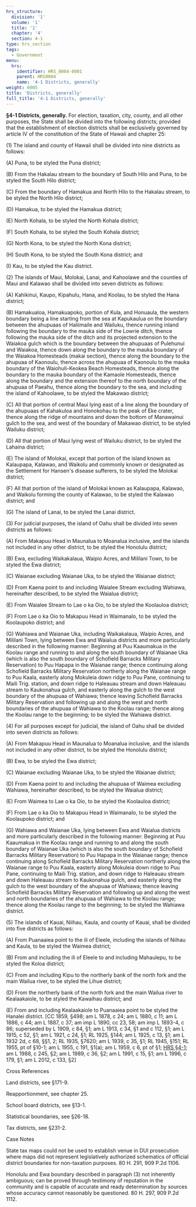 ```yaml
---
hrs_structure:
  division: '1'
  volume: '1'
  title: '1'
  chapter: '4'
  section: 4-1
type: hrs_section
tags:
  - Government
menu:
  hrs:
    identifier: HRS_0004-0001
    parent: HRS0004
    name: '4-1 Districts, generally'
weight: 6005
title: 'Districts, generally'
full_title: '4-1 Districts, generally'
---
```

**§4-1 Districts, generally.** For election, taxation, city, county, and all other purposes, the State shall be divided into the following districts; provided that the establishment of election districts shall be exclusively governed by article IV of the constitution of the State of Hawaii and chapter 25:

(1) The island and county of Hawaii shall be divided into nine districts as follows:

(A) Puna, to be styled the Puna district;

(B) From the Hakalau stream to the boundary of South Hilo and Puna, to be styled the South Hilo district;

(C) From the boundary of Hamakua and North Hilo to the Hakalau stream, to be styled the North Hilo district;

(D) Hamakua, to be styled the Hamakua district;

(E) North Kohala, to be styled the North Kohala district;

(F) South Kohala, to be styled the South Kohala district;

(G) North Kona, to be styled the North Kona district;

(H) South Kona, to be styled the South Kona district; and

(I) Kau, to be styled the Kau district.

(2) The islands of Maui, Molokai, Lanai, and Kahoolawe and the counties of Maui and Kalawao shall be divided into seven districts as follows:

(A) Kahikinui, Kaupo, Kipahulu, Hana, and Koolau, to be styled the Hana district;

(B) Hamakualoa, Hamakuapoko, portion of Kula, and Honuaula, the western boundary being a line starting from the sea at Kapukaulua on the boundary between the ahupuaas of Haliimaile and Wailuku, thence running inland following the boundary to the mauka side of the Lowrie ditch, thence following the mauka side of the ditch and its projected extension to the Waiakoa gulch which is the boundary between the ahupuaas of Pulehunui and Waiakoa, thence down along the boundary to the mauka boundary of the Waiakoa Homesteads (makai section), thence along the boundary to the ahupuaa of Kaonoulu, thence across the ahupuaa of Kaonoulu to the mauka boundary of the Waiohuli-Keokea Beach Homesteads, thence along the boundary to the mauka boundary of the Kamaole Homesteads, thence along the boundary and the extension thereof to the north boundary of the ahupuaa of Paeahu, thence along the boundary to the sea, and including the island of Kahoolawe, to be styled the Makawao district;

(C) All that portion of central Maui lying east of a line along the boundary of the ahupuaas of Kahakuloa and Honokohau to the peak of Eke crater, thence along the ridge of mountains and down the bottom of Manawainui gulch to the sea, and west of the boundary of Makawao district, to be styled Wailuku district;

(D) All that portion of Maui lying west of Wailuku district, to be styled the Lahaina district;

(E) The island of Molokai, except that portion of the island known as Kalaupapa, Kalawao, and Waikolu and commonly known or designated as the Settlement for Hansen's disease sufferers, to be styled the Molokai district;

(F) All that portion of the island of Molokai known as Kalaupapa, Kalawao, and Waikolu forming the county of Kalawao, to be styled the Kalawao district; and

(G) The island of Lanai, to be styled the Lanai district.

(3) For judicial purposes, the island of Oahu shall be divided into seven districts as follows:

(A) From Makapuu Head in Maunalua to Moanalua inclusive, and the islands not included in any other district, to be styled the Honolulu district;

(B) Ewa, excluding Waikakalaua, Waipio Acres, and Mililani Town, to be styled the Ewa district;

(C) Waianae excluding Waianae Uka, to be styled the Waianae district;

(D) From Kaena point to and including Waialee Stream excluding Wahiawa, hereinafter described, to be styled the Waialua district;

(E) From Waialee Stream to Lae o ka Oio, to be styled the Koolauloa district;

(F) From Lae o ka Oio to Makapuu Head in Waimanalo, to be styled the Koolaupoko district; and

(G) Wahiawa and Waianae Uka, including Waikakalaua, Waipio Acres, and Mililani Town, lying between Ewa and Waialua districts and more particularly described in the following manner: Beginning at Puu Kaaumakua in the Koolau range and running to and along the south boundary of Waianae Uka (which is also the south boundary of Schofield Barracks Military Reservation) to Puu Hapapa in the Waianae range; thence continuing along Schofield Barracks Military Reservation northerly along the Waianae range to Puu Kaala, easterly along Mokuleia down ridge to Puu Pane, continuing to Maili Trig. station, and down ridge to Haleauau stream and down Haleauau stream to Kaukonahua gulch, and easterly along the gulch to the west boundary of the ahupuaa of Wahiawa; thence leaving Schofield Barracks Military Reservation and following up and along the west and north boundaries of the ahupuaa of Wahiawa to the Koolau range; thence along the Koolau range to the beginning; to be styled the Wahiawa district.

(4) For all purposes except for judicial, the island of Oahu shall be divided into seven districts as follows:

(A) From Makapuu Head in Maunalua to Moanalua inclusive, and the islands not included in any other district, to be styled the Honolulu district;

(B) Ewa, to be styled the Ewa district;

(C) Waianae excluding Waianae Uka, to be styled the Waianae district;

(D) From Kaena point to and including the ahupuaa of Waimea excluding Wahiawa, hereinafter described, to be styled the Waialua district;

(E) From Waimea to Lae o ka Oio, to be styled the Koolauloa district;

(F) From Lae o ka Oio to Makapuu Head in Waimanalo, to be styled the Koolaupoko district; and

(G) Wahiawa and Waianae Uka, lying between Ewa and Waialua districts and more particularly described in the following manner: Beginning at Puu Kaaumakua in the Koolau range and running to and along the south boundary of Waianae Uka (which is also the south boundary of Schofield Barracks Military Reservation) to Puu Hapapa in the Waianae range; thence continuing along Schofield Barracks Military Reservation northerly along the Waianae range to Puu Kaala, easterly along Mokuleia down ridge to Puu Pane, continuing to Maili Trig. station, and down ridge to Haleauau stream and down Haleauau stream to Kaukonahua gulch, and easterly along the gulch to the west boundary of the ahupuaa of Wahiawa; thence leaving Schofield Barracks Military Reservation and following up and along the west and north boundaries of the ahupuaa of Wahiawa to the Koolau range; thence along the Koolau range to the beginning; to be styled the Wahiawa district.

(5) The islands of Kauai, Niihau, Kaula, and county of Kauai, shall be divided into five districts as follows:

(A) From Puanaaiea point to the ili of Eleele, including the islands of Niihau and Kaula, to be styled the Waimea district;

(B) From and including the ili of Eleele to and including Mahaulepu, to be styled the Koloa district;

(C) From and including Kipu to the northerly bank of the north fork and the main Wailua river, to be styled the Lihue district;

(D) From the northerly bank of the north fork and the main Wailua river to Kealaakaiole, to be styled the Kawaihau district; and

(E) From and including Kealaakaiole to Puanaaiea point to be styled the Hanalei district. [CC 1859, §498; am L 1878, c 24; am L 1880, c 11; am L 1886, c 44; am L 1887, c 37; am imp L 1890, cc 23, 58; am imp L 1893-4, c 86; superseded by L 1909, c 84, §1; am L 1913, c 34, §1 and c 112, §1; am L 1915, c 52, §1; am L 1921, c 24, §1; RL 1925, §144; am L 1925, c 13, §1; am L 1932 2d, c 68, §§1, 2; RL 1935, §7620; am L 1939, c 35, §1; RL 1945, §151; RL 1955, pt of §10-1; am L 1955, c 191, §1(a); am L 1959, c 6, pt of §1; [HRS §4-1](/title-1/chapter-4/section-4-1/); am L 1988, c 245, §2; am L 1989, c 36, §2; am L 1991, c 15, §1; am L 1996, c 179, §1; am L 2012, c 133, §2]

Cross References

Land districts, see §171-9.

Reapportionment, see chapter 25.

School board districts, see §13-1.

Statistical boundaries, see §26-18.

Tax districts, see §231-2.

Case Notes

State tax maps could not be used to establish venue in DUI prosecution where maps did not represent legislatively authorized schematics of official district boundaries for non-taxation purposes. 80 H. 291, 909 P.2d 1106.

Honolulu and Ewa boundary described in paragraph (3) not inherently ambiguous; can be proved through testimony of reputation in the community and is capable of accurate and ready determination by sources whose accuracy cannot reasonably be questioned. 80 H. 297, 909 P.2d 1112.
